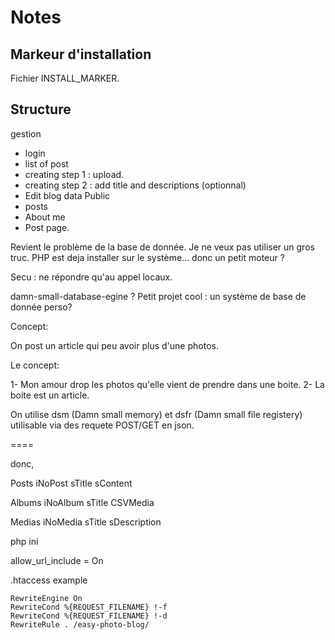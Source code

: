 # Notes

## Markeur d'installation

Fichier INSTALL_MARKER.

## Structure

gestion
- login
- list of post
- creating step 1 : upload.
- creating step 2 : add title and descriptions (optionnal)
- Edit blog data
Public
- posts
- About me
- Post page.

Revient le problème de la base de donnée. Je ne veux pas utiliser un gros
truc. PHP est deja installer sur le système... donc un petit moteur ?

Secu : ne répondre qu'au appel locaux.




damn-small-database-egine ?
Petit projet cool : un système de base de donnée perso?



Concept:

On post un article qui peu avoir plus d'une photos.

Le concept:

1- Mon amour drop les photos qu'elle vient de prendre dans une boite.
2- La boite est un article.


On utilise dsm (Damn small memory) et dsfr (Damn small file registery)
utilisable via des requete POST/GET en json.



====

donc,

Posts
iNoPost
sTitle
sContent

Albums
iNoAlbum
sTitle
CSVMedia

Medias
iNoMedia
sTitle
sDescription

php ini

allow_url_include = On

.htaccess example

```
RewriteEngine On
RewriteCond %{REQUEST_FILENAME} !-f
RewriteCond %{REQUEST_FILENAME} !-d
RewriteRule . /easy-photo-blog/
```
